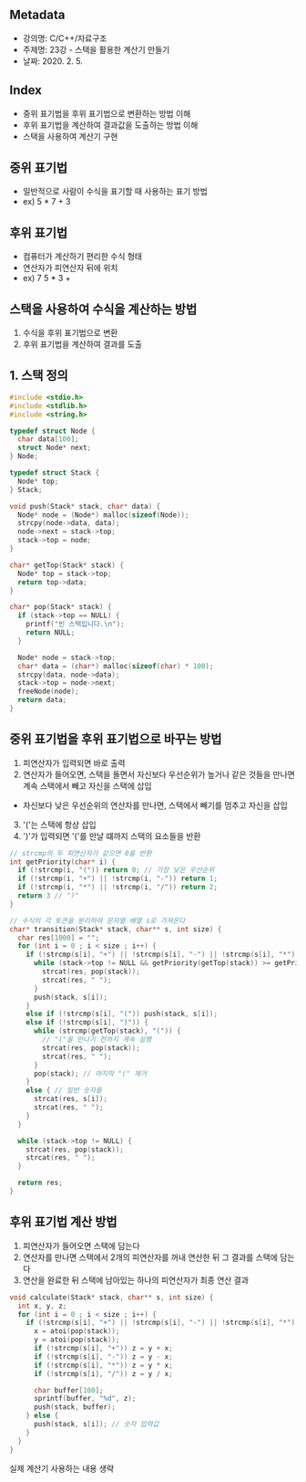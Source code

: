 ## Metadata
- 강의명: C/C++/자료구조
- 주제명: 23강 - 스택을 활용한 계산기 만들기
- 날짜: 2020. 2. 5.

## Index
- 중위 표기법을 후위 표기법으로 변환하는 방법 이해
- 후위 표기법을 계산하여 결과값을 도출하는 방법 이해
- 스택을 사용하여 계산기 구현

## 중위 표기법
- 일반적으로 사람이 수식을 표기할 때 사용하는 표기 방법
- ex) 5 * 7 + 3

## 후위 표기법
- 컴퓨터가 계산하기 편리한 수식 형태
- 연산자가 피연산자 뒤에 위치
- ex) 7 5 * 3 +

## 스택을 사용하여 수식을 계산하는 방법
1. 수식을 후위 표기법으로 변환
2. 후위 표기법을 계산하여 결과를 도출

## 1. 스택 정의
```cpp
#include <stdio.h>
#include <stdlib.h>
#include <string.h>

typedef struct Node {
  char data[100];
  struct Node* next;
} Node;

typedef struct Stack {
  Node* top;
} Stack;

void push(Stack* stack, char* data) {
  Node* node = (Node*) malloc(sizeof(Node));
  strcpy(node->data, data);
  node->next = stack->top;
  stack->top = node;
}

char* getTop(Stack* stack) {
  Node* top = stack->top;
  return top->data;
}

char* pop(Stack* stack) {
  if (stack->top == NULL) {
    printf("빈 스택입니다.\n");
    return NULL;
  }

  Node* node = stack->top;
  char* data = (char*) malloc(sizeof(char) * 100);
  strcpy(data, node->data);
  stack->top = node->next;
  freeNode(node);
  return data;
}
```

## 중위 표기법을 후위 표기법으로 바꾸는 방법
1. 피연산자가 입력되면 바로 출력
2. 연산자가 들어오면, 스택을 돌면서 자신보다 우선순위가 높거나 같은 것들을 만나면 계속 스택에서 빼고 자신을 스택에 삽입
  - 자신보다 낮은 우선순위의 연산자를 만나면, 스택에서 빼기를 멈추고 자신을 삽입
3. '('는 스택에 항상 삽입
4. ')'가 입력되면 '('를 만날 떄까지 스택의 요소들을 반환

```cpp
// strcmp의 두 피연산자가 같으면 0을 반환
int getPriority(char* i) {
  if (!strcmp(i, "(")) return 0; // 가장 낮은 우선순위
  if (!strcmp(i, "+") || !strcmp(i, "-")) return 1;
  if (!strcmp(i, "*") || !strcmp(i, "/")) return 2;
  return 3 // ")"
}

// 수식의 각 토큰을 분리하여 문자열 배열 s로 가져온다
char* transition(Stack* stack, char** s, int size) {
  char res[1000] = "";
  for (int i = 0 ; i < size ; i++) {
    if (!strcmp(s[i], "+") || !strcmp(s[i], "-") || !strcmp(s[i], "*") || !strcmp(s[i], "/")) {
      while (stack->top != NULL && getPriority(getTop(stack)) >= getPriority(s[i])) {
        strcat(res, pop(stack));
        strcat(res, " ");
      }
      push(stack, s[i]);
    }
    else if (!strcmp(s[i], "(")) push(stack, s[i]);
    else if (!strcmp(s[i], ")")) {
      while (strcmp(getTop(stack), "(")) {
        // "("을 만나기 전까지 계속 실행
        strcat(res, pop(stack));
        strcat(res, " ");
      }
      pop(stack); // 마지막 "(" 제거
    }
    else { // 일반 숫자들
      strcat(res, s[i]);
      strcat(res, " ");
    }
  }

  while (stack->top != NULL) {
    strcat(res, pop(stack));
    strcat(res, " ");
  }

  return res;
}
```

## 후위 표기법 계산 방법
1. 피연산자가 들어오면 스택에 담는다
2. 연산자를 만나면 스택에서 2개의 피연산자를 꺼내 연산한 뒤 그 결과를 스택에 담는다
3. 연산을 완료한 뒤 스택에 남아있는 하나의 피연산자가 최종 연산 결과

```cpp
void calculate(Stack* stack, char** s, int size) {
  int x, y, z;
  for (int i = 0 ; i < size ; i++) {
    if (!strcmp(s[i], "+") || !strcmp(s[i], "-") || !strcmp(s[i], "*") || !strcmp(s[i], "/")) {
      x = atoi(pop(stack));
      y = atoi(pop(stack));
      if (!strcmp(s[i], "+")) z = y + x;
      if (!strcmp(s[i], "-")) z = y - x;
      if (!strcmp(s[i], "*")) z = y * x;
      if (!strcmp(s[i], "/")) z = y / x;

      char buffer[100];
      sprintf(buffer, "%d", z);
      push(stack, buffer);
    } else {
      push(stack, s[i]); // 숫자 입력값
    }
  }
}
```

실제 계산기 사용하는 내용 생략
